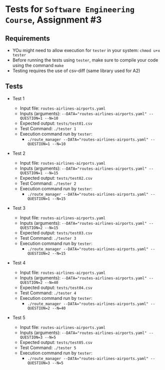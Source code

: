 # Tests for `Software Engineering Course`, Assignment #3

## Requirements

* YOu might need to allow execution for `tester` in your system: `chmod u+x tester`
* Before running the tests using `tester`, make sure to compile your code using the command `make`
* Testing requires the use of csv-diff (same library used for A2)

## Tests

* Test 1
    * Input file: `routes-airlines-airports.yaml`
    * Inputs (arguments): `--DATA="routes-airlines-airports.yaml" --QUESTION=1 --N=10`
    * Expected output: `tests/test01.csv`
    * Test Command: `./tester 1`
    * Execution command run by `tester`:
      * `./route_manager --DATA="routes-airlines-airports.yaml" --QUESTION=1 --N=10`

* Test 2
    * Input file: `routes-airlines-airports.yaml`
    * Inputs (arguments): `--DATA="routes-airlines-airports.yaml" --QUESTION=1 --N=15`
    * Expected output: `tests/test02.csv`
    * Test Command: `./tester 2`
    * Execution command run by `tester`:
      * `./route_manager --DATA="routes-airlines-airports.yaml" --QUESTION=1 --N=15`

* Test 3
    * Input file: `routes-airlines-airports.yaml`
    * Inputs (arguments): `--DATA="routes-airlines-airports.yaml" --QUESTION=2 --N=15`
    * Expected output: `tests/test03.csv`
    * Test Command: `./tester 3`
    * Execution command run by `tester`:
      * `./route_manager --DATA="routes-airlines-airports.yaml" --QUESTION=2 --N=15`

* Test 4
    * Input file: `routes-airlines-airports.yaml`
    * Inputs (arguments): `--DATA="routes-airlines-airports.yaml" --QUESTION=2 --N=40`
    * Expected output: `tests/test04.csv`
    * Test Command: `./tester 4`
    * Execution command run by `tester`:
      * `./route_manager --DATA="routes-airlines-airports.yaml" --QUESTION=2 --N=40`

* Test 5
    * Input file: `routes-airlines-airports.yaml`
    * Inputs (arguments): `--DATA="routes-airlines-airports.yaml" --QUESTION=3 --N=5`
    * Expected output: `tests/test05.csv`
    * Test Command: `./tester 5`
    * Execution command run by `tester`:
      * `./route_manager --DATA="routes-airlines-airports.yaml" --QUESTION=3 --N=5`
